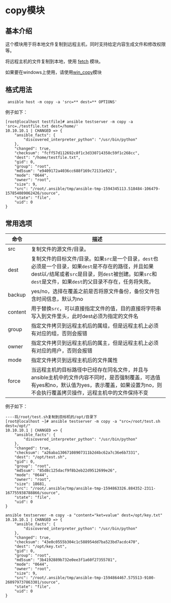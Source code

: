 # copy模块

## 基本介绍

这个模块用于将本地文件复制到远程主机，同时支持给定内容生成文件和修改权限等。 

将远程主机的文件复制到本地，使用 [fetch](./fetch.md) 模块。

如果要在windows上使用，请使用[win_copy](./win_copy.md)模块

## 格式用法

```shell
 ansible host -m copy -a 'src=** dest=** OPTIONS' 
```

例子如下：

```shell
[root@localhost testfile]# ansible testserver -m copy -a 'src=./testfile.txt dest=/home/'
10.10.10.1 | CHANGED => {
    "ansible_facts": {
        "discovered_interpreter_python": "/usr/bin/python"
    },
    "changed": true,
    "checksum": "fcff57d112692c8f1c3d330714358c59f1c268cc",
    "dest": "/home/testfile.txt",
    "gid": 0,
    "group": "root",
    "md5sum": "e9409172a4036cc688f169c72131e921",
    "mode": "0644",
    "owner": "root",
    "size": 9,
    "src": "/root/.ansible/tmp/ansible-tmp-1594345113.518484-106479-157854089062426/source",
    "state": "file",
    "uid": 0
}
```

## 常用选项

| 命令    | 描述                                                         |
| ------- | ------------------------------------------------------------ |
| src     | 复制文件的源文件/目录。                                      |
| dest    | 复制文件的目标文件/目录。如果`src`是一个目录，`dest`也必须是一个目录，如果`dest`是不存在的路径，并且如果dest以`/`结尾或者`src`是目录，则`dest`被创建。如果`src`和`dest`是文件，如果`dest`的父目录不存在，任务将失败。 |
| backup  | yes/no，选择在覆盖之前是否将原文件备份，备份文件包含时间信息，默认为no |
| content | 用于替换`src`，可以直接指定文件的值，目的直接将字符串写入到文件里头，此时dest必须为指定的文件名 |
| group   | 指定文件拷贝到远程主机后的属组，但是远程主机上必须有对应的组，否则会报错 |
| owner   | 指定文件拷贝到远程主机后的属主，但是远程主机上必须有对应的用户，否则会报错 |
| mode    | 指定文件拷贝到远程主机后的文件属性                           |
| force   | 当远程主机的目标路径中已经存在同名文件，并且与ansible主机中的文件内容不同时，是否强制覆盖，可选值有yes和no，默认值为yes，表示覆盖，如果设置为no，则不会执行覆盖拷贝操作，远程主机中的文件保持不变 |

例子如下：

```shell
----将/root/test.sh复制到目标机的/opt/目录下
[root@localhost ~]# ansible testserver -m copy -a "src=/root/test.sh dest=/opt/"
10.10.10.1 | CHANGED => {
    "ansible_facts": {
        "discovered_interpreter_python": "/usr/bin/python"
    },
    "changed": true,
    "checksum": "a26aba13067108907311b2d4bc62a7c36e6b7331",
    "dest": "/opt/test.sh",
    "gid": 0,
    "group": "root",
    "md5sum": "85d8c125dacf9f8b2eb22d9512699e26",
    "mode": "0644",
    "owner": "root",
    "size": 18681,
    "src": "/root/.ansible/tmp/ansible-tmp-1594863326.884352-2311-167755938788866/source",
    "state": "file",
    "uid": 0
}
```

```shell
ansible testserver -m copy -a "content="ket=value" dest=/opt/key.txt"
10.10.10.1 | CHANGED => {
    "ansible_facts": {
        "discovered_interpreter_python": "/usr/bin/python"
    },
    "changed": true,
    "checksum": "43e0c0555b304c1c588954dd7ba523bd7acdc470",
    "dest": "/opt/key.txt",
    "gid": 0,
    "group": "root",
    "md5sum": "3b4192889b732e0ee3f1a60f27355781",
    "mode": "0644",
    "owner": "root",
    "size": 9,
    "src": "/root/.ansible/tmp/ansible-tmp-1594864467.575513-9100-260979737863301/source",
    "state": "file",
    "uid": 0
}

```

